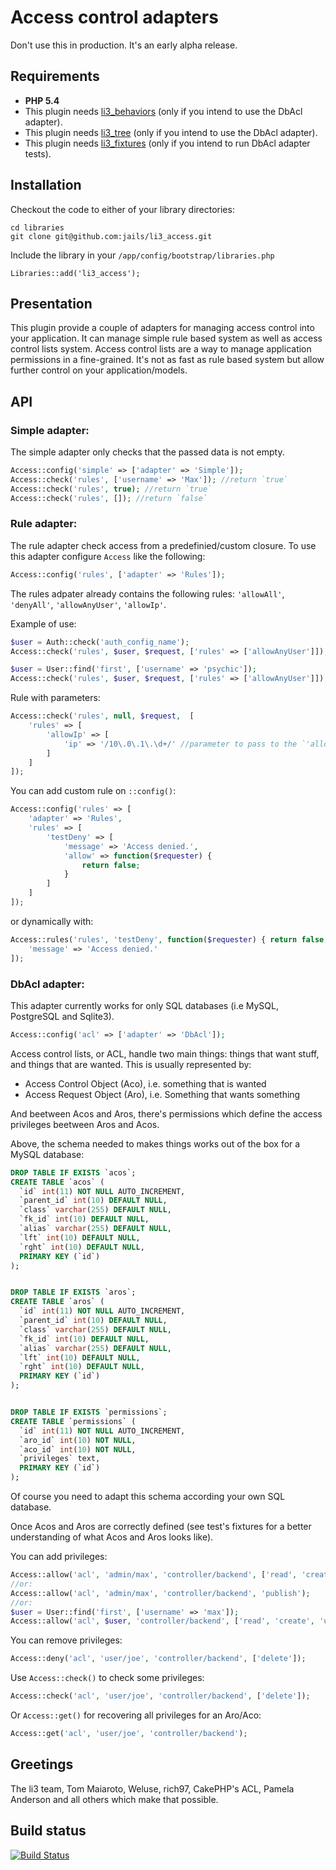 # Access control adapters

Don't use this in production. It's an early alpha release.

## Requirements

- **PHP 5.4**
- This plugin needs [li3_behaviors](https://github.com/jails/li3_behaviors) (only if you intend to use the DbAcl adapter).
- This plugin needs [li3_tree](https://github.com/jails/li3_tree) (only if you intend to use the DbAcl adapter).
- This plugin needs [li3_fixtures](https://github.com/UnionOfRAD/li3_fixtures) (only if you intend to run DbAcl adapter tests).

## Installation

Checkout the code to either of your library directories:

```
cd libraries
git clone git@github.com:jails/li3_access.git
```

Include the library in your `/app/config/bootstrap/libraries.php`

```
Libraries::add('li3_access');
```

## Presentation

This plugin provide a couple of adapters for managing access control into your application. It can manage simple rule based system as well as access control lists system. Access control lists are a way to manage application permissions in a fine-grained. It's not as fast as rule based system but allow further control on your application/models.

## API

### Simple adapter:

The simple adapter only checks that the passed data is not empty.

```php
Access::config('simple' => ['adapter' => 'Simple']);
Access::check('rules', ['username' => 'Max']); //return `true`
Access::check('rules', true); //return `true`
Access::check('rules', []); //return `false`
```

### Rule adapter:

The rule adapter check access from a predefinied/custom closure. To use this adapter configure `Access` like the following:

```php
Access::config('rules', ['adapter' => 'Rules']);
```

The rules adpater already contains the following rules: `'allowAll'`, `'denyAll'`, `'allowAnyUser'`, `'allowIp'`.

Example of use:

```php
$user = Auth::check('auth_config_name');
Access::check('rules', $user, $request, ['rules' => ['allowAnyUser']]);

$user = User::find('first', ['username' => 'psychic']);
Access::check('rules', $user, $request, ['rules' => ['allowAnyUser']]);
```

Rule with parameters:

```php
Access::check('rules', null, $request,  [
	'rules' => [
		'allowIp' => [
			'ip' => '/10\.0\.1\.\d+/' //parameter to pass to the `'allowIp'` closure.
		]
	]
]);
```

You can add custom rule on `::config()`:

```php
Access::config('rules' => [
	'adapter' => 'Rules',
	'rules' => [
		'testDeny' => [
			'message' => 'Access denied.',
			'allow' => function($requester) {
				return false;
			}
		]
	]
]);
```

or dynamically with:

```php
Access::rules('rules', 'testDeny', function($requester) { return false; }, [
	'message' => 'Access denied.'
]);
```

### DbAcl adapter:

This adapter currently works for only SQL databases (i.e MySQL, PostgreSQL and Sqlite3).

```php
Access::config('acl' => ['adapter' => 'DbAcl']);
```

Access control lists, or ACL, handle two main things: things that want stuff, and things that are wanted. This is usually represented by:

- Access Control Object (Aco), i.e. something that is wanted
- Access Request Object (Aro), i.e. Something that wants something

And beetween Acos and Aros, there's permissions which define the access privileges beetween Aros and Acos.

Above, the schema needed to makes things works out of the box for a MySQL database:

```sql
DROP TABLE IF EXISTS `acos`;
CREATE TABLE `acos` (
  `id` int(11) NOT NULL AUTO_INCREMENT,
  `parent_id` int(10) DEFAULT NULL,
  `class` varchar(255) DEFAULT NULL,
  `fk_id` int(10) DEFAULT NULL,
  `alias` varchar(255) DEFAULT NULL,
  `lft` int(10) DEFAULT NULL,
  `rght` int(10) DEFAULT NULL,
  PRIMARY KEY (`id`)
);


DROP TABLE IF EXISTS `aros`;
CREATE TABLE `aros` (
  `id` int(11) NOT NULL AUTO_INCREMENT,
  `parent_id` int(10) DEFAULT NULL,
  `class` varchar(255) DEFAULT NULL,
  `fk_id` int(10) DEFAULT NULL,
  `alias` varchar(255) DEFAULT NULL,
  `lft` int(10) DEFAULT NULL,
  `rght` int(10) DEFAULT NULL,
  PRIMARY KEY (`id`)
);


DROP TABLE IF EXISTS `permissions`;
CREATE TABLE `permissions` (
  `id` int(11) NOT NULL AUTO_INCREMENT,
  `aro_id` int(10) NOT NULL,
  `aco_id` int(10) NOT NULL,
  `privileges` text,
  PRIMARY KEY (`id`)
);

```

Of course you need to adapt this schema according your own SQL database.

Once Acos and Aros are correctly defined (see test's fixtures for a better understanding of what Acos and Aros looks like).

You can add privileges:

```php
Access::allow('acl', 'admin/max', 'controller/backend', ['read', 'create', 'update', 'delete']);
//or:
Access::allow('acl', 'admin/max', 'controller/backend', 'publish');
//or:
$user = User::find('first', ['username' => 'max']);
Access::allow('acl', $user, 'controller/backend', ['read', 'create', 'update', 'publish']);
```

You can remove privileges:

```php
Access::deny('acl', 'user/joe', 'controller/backend', ['delete']);
```

Use `Access::check()` to check some privileges:

```php
Access::check('acl', 'user/joe', 'controller/backend', ['delete']);
```

Or `Access::get()` for recovering all privileges for an Aro/Aco:

```php
Access::get('acl', 'user/joe', 'controller/backend');
```

## Greetings

The li3 team, Tom Maiaroto, Weluse, rich97, CakePHP's ACL, Pamela Anderson and all others which make that possible.

## Build status
[![Build Status](https://secure.travis-ci.org/jails/li3_access.png?branch=master)](http://travis-ci.org/jails/li3_access)